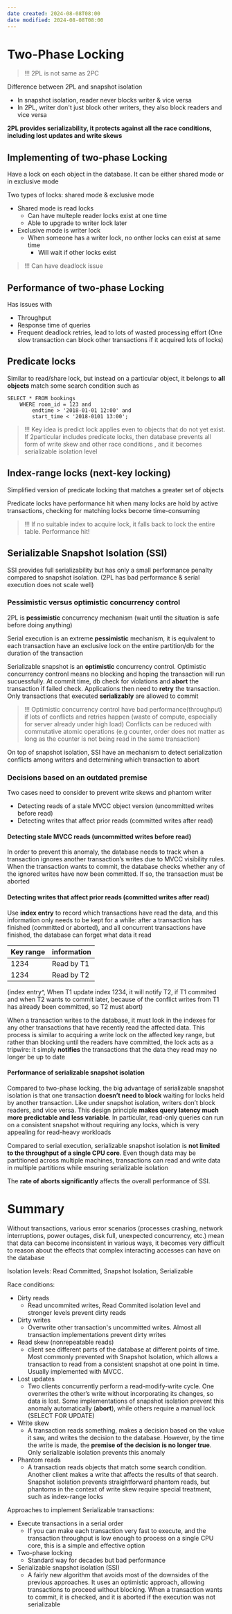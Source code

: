 ```yaml
---
date created: 2024-08-08T08:00
date modified: 2024-08-08T08:00
---
```


# Two-Phase Locking

>!!! 2PL is not same as 2PC

Difference between 2PL and snapshot isolation
- In snapshot isolation, reader never blocks writer & vice versa
- In 2PL, writer don't just block other writers, they also block readers and vice versa

**2PL provides serializability, it protects against all the race conditions, 
including lost updates and write skews**

## Implementing of two-phase Locking
Have a lock on each object in the database. It can be either shared mode or in exclusive mode

Two types of locks: shared mode & exclusive mode
- Shared mode is read locks
    - Can have multeple reader locks exist at one time 
    - Able to upgrade to writer lock later
- Exclusive mode is writer lock
    - When someone has a writer lock, no onther locks can exist at same time
        - Will wait if other locks exist

>!!! Can have deadlock issue

## Performance of two-phase Locking
Has issues with
- Throughput
- Response time of queries
- Frequent deadlock retries, lead to lots of wasted processing effort
(One slow transaction can block other transactions if it acquired lots of locks)

## Predicate locks
Similar to read/share lock, but instead on a particular object, it belongs to **all
objects** match some search condition such as
``` 
SELECT * FROM bookings
    WHERE room_id = 123 and
        endtime > '2018-01-01 12:00' and
        start_time < '2018-0101 13:00';
```

>!!! Key idea is predict lock applies even to objects that do not yet exist. If 2particular
includes predicate locks, then database prevents all form of write skew and other race conditions
, and it becomes serializable isolation level

## Index-range locks (next-key locking)
Simplified version of predicate locking that matches a greater set of objects

Predicate locks have performance hit when many locks are hold by active transactions, checking
for matching locks become time-consuming

>!!! If no suitable index to acquire lock, it falls back to lock the entire table. Performance hit!

## Serializable Snapshot Isolation (SSI)
SSI provides full serializability but has only a small performance penalty compared to snapshot isolation.
(2PL has bad performance & serial execution does not scale well)

### Pessimistic versus optimistic concurrency control
2PL is **pessimistic** concurrency mechanism (wait until the situation is safe before doing anything)

Serial execution is an extreme **pessimistic** mechanism, it is equivalent to each transaction have an
exclusive lock on the entire partition/db for the duration of the transaction

Serializable snapshot is an **optimistic** concurrency control. Optimistic concurrency contronl means 
no blocking and hoping the transaction will run sucuessfully. At commit time, db check for
violations and **abort** the transaction if failed check. Applications then need to **retry** the
transaction. Only transactions that executed **serializably** are allowed to commit

>!!! Optimistic concurrency control have bad performance(throughput) if lots of conflicts and retries
happen (waste of compute, especially for server already under high load) Conflicts can be reduced with
commutative atomic operations (e.g counter, order does not matter as long as the counter is not being
read in the same transaction)

On top of snapshot isolation, SSI have an mechanism to detect serialization conflicts among writers
and determining which transaction to abort

### Decisions based on an outdated premise
Two cases need to consider to prevent write skews and phantom writer
- Detecting reads of a stale MVCC object version (uncommitted writes before read)
- Detecting writes that affect prior reads (committed writes after read)

#### Detecting stale MVCC reads (uncommitted writes before read)
In order to prevent this anomaly, the database needs to track when a transaction ignores another
transaction’s writes due to MVCC visibility rules. When the transaction wants to commit, the database checks whether 
any of the ignored writes have now been committed. If so, the 
transaction must be aborted

#### Detecting writes that affect prior reads (committed writes after read)
Use **index entry** to record which transactions have read the data, and this information only needs to be kept for a while: after a
transaction has finished (committed or aborted), and all concurrent transactions have finished, the
database can forget what data it read

| Key range | information        |
| --------- | -----------------  |
| 1234      | Read by T1         |
| 1234      | Read by T2         |

(index entry^, When T1 update index 1234, it will notify T2,
if T1 commited and when T2 wants to commit later, because of the
conflict writes from T1 has already been committed, so T2 must
abort)

When a transaction writes to the database, it must look in the indexes for any other transactions
that have recently read the affected data. This process is similar to acquiring a write lock on the affected
key range, but rather than blocking until the readers have committed, the lock acts as a tripwire:
it simply **notifies** the transactions that the data they read may no longer be up to date

#### Performance of serializable snapshot isolation
Compared to two-phase locking, the big advantage of serializable snapshot isolation is that one
transaction **doesn’t need to block** waiting for locks held by another transaction. Like under snapshot
isolation, writers don’t block readers, and vice versa. This design principle **makes query latency
much more predictable and less variable**. In particular, read-only queries can run on a consistent
snapshot without requiring any locks, which is very appealing for read-heavy workloads

Compared to serial execution, serializable snapshot isolation is **not limited to the throughput of a
single CPU core**. Even though data may be partitioned across
multiple machines, transactions can read and write data in multiple partitions while ensuring serializable isolation

The **rate of aborts significantly** affects the overall performance of SSI.

# Summary
Without transactions, various error scenarios (processes crashing, network interruptions, power
outages, disk full, unexpected concurrency, etc.) mean that data can become inconsistent in various ways, it becomes very difficult to reason about the effects that complex interacting accesses can have on the database

Isolation levels: Read Committed, Snapshot Isolation, Serializable

Race conditions:
- Dirty reads
    - Read uncommited writes, Read Commited isolation level
    and stronger levels prevent dirty reads
- Dirty writes
    - Overwrite other transaction's uncommitted writes. Almost all transaction implementations prevent dirty writes
- Read skew (nonrepeatable reads)
    - client see different parts of the database at different points of time. Most commonly prevented with Snapshot Isolation, which allows a transaction to read from a consistent snapshot at one point in time. Usually implemented with MVCC.
- Lost updates
    - Two clients concurrently perform a read-modify-write cycle. One overwrites the other’s write
without incorporating its changes, so data is lost. Some implementations of snapshot isolation
prevent this anomaly automatically (**abort**), while others require a manual lock (SELECT FOR UPDATE)
- Write skew
    - A transaction reads something, makes a decision based on the value it saw, and writes the decision
to the database. However, by the time the write is made, the **premise of the decision is no longer
true**. Only serializable isolation prevents this anomaly
- Phantom reads
    - A transaction reads objects that match some search condition. Another client makes a write that
affects the results of that search. Snapshot isolation prevents straightforward phantom reads, but
phantoms in the context of write skew require special treatment, such as index-range locks

Approaches to implement Serializable transactions:
- Execute transactions in a serial order
    - If you can make each transaction very fast to execute, and the transaction throughput is low
enough to process on a single CPU core, this is a simple and effective option
- Two-phase locking
    - Standard way for decades but bad performance
- Serializable snapshot isolation (SSI)
    - A fairly new algorithm that avoids most of the downsides of the previous approaches. It uses an
optimistic approach, allowing transactions to proceed without blocking. When a transaction wants
to commit, it is checked, and it is aborted if the execution was not serializable


